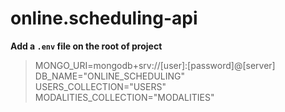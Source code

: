 # online.scheduling-api

**Add a `.env` file on the root of project**
>MONGO_URI=mongodb+srv://[user]:[password]@[server]    
>DB_NAME="ONLINE_SCHEDULING"    
>USERS_COLLECTION="USERS"
>MODALITIES_COLLECTION="MODALITIES" 
